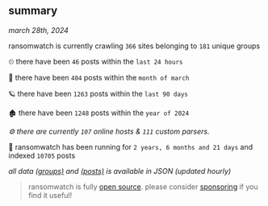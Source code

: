 
## summary
_march 28th, 2024_

ransomwatch is currently crawling `366` sites belonging to `181` unique groups

⏲ there have been `46` posts within the `last 24 hours`

🦈 there have been `404` posts within the `month of march`

🪐 there have been `1263` posts within the `last 90 days`

🏚 there have been `1248` posts within the `year of 2024`

_⚙️ there are currently `107` online hosts & `111` custom parsers._

🦕 ransomwatch has been running for `2 years, 6 months and 21 days` and indexed `10705` posts

_all data  [(groups)](http://ransomwhat.telemetry.ltd/groups) and [(posts)](http://ransomwhat.telemetry.ltd/posts) is available in JSON (updated hourly)_

> ransomwatch is fully [open source](https://github.com/joshhighet/ransomwatch#ransomwatch--). please consider [sponsoring](https://github.com/sponsors/joshhighet) if you find it useful!
